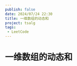```yaml
---
publish: false
date: 2024/07/24 22:30
title: 一维数组的动态和
project: tsalg
tags:
 - LeetCode
---
```


# 一维数组的动态和
